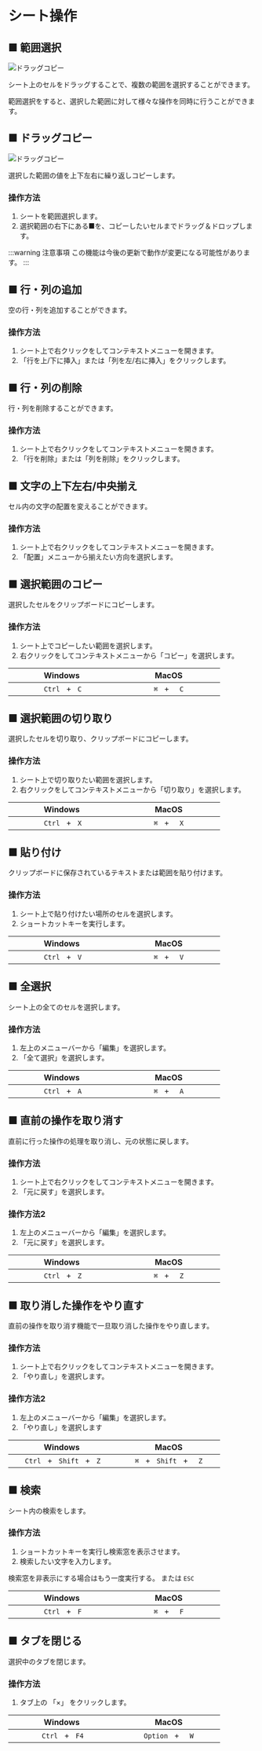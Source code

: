 # シート操作

## ■ 範囲選択

![ドラッグコピー](/csv-plus/assets/img/features/range_selection.png)

シート上のセルをドラッグすることで、複数の範囲を選択することができます。

範囲選択をすると、選択した範囲に対して様々な操作を同時に行うことができます。


## ■ ドラッグコピー

![ドラッグコピー](/csv-plus/assets/img/features/drag_copy.png)

選択した範囲の値を上下左右に繰り返しコピーします。

### 操作方法

1. シートを範囲選択します。
2. 選択範囲の右下にある■を、コピーしたいセルまでドラッグ＆ドロップします。

:::warning 注意事項
この機能は今後の更新で動作が変更になる可能性があります。
:::


## ■ 行・列の追加

空の行・列を追加することができます。

### 操作方法

1. シート上で右クリックをしてコンテキストメニューを開きます。
2. 「行を上/下に挿入」または「列を左/右に挿入」をクリックします。


## ■ 行・列の削除

行・列を削除することができます。

### 操作方法

1. シート上で右クリックをしてコンテキストメニューを開きます。
2. 「行を削除」または「列を削除」をクリックします。


## ■ 文字の上下左右/中央揃え

セル内の文字の配置を変えることができます。

### 操作方法

1. シート上で右クリックをしてコンテキストメニューを開きます。
2. 「配置」メニューから揃えたい方向を選択します。


## ■ 選択範囲のコピー

選択したセルをクリップボードにコピーします。

### 操作方法
1. シート上でコピーしたい範囲を選択します。
2. 右クリックをしてコンテキストメニューから「コピー」を選択します。

| &nbsp; &nbsp; &nbsp; &nbsp;&nbsp; &nbsp; &nbsp; &nbsp;  Windows &nbsp; &nbsp; &nbsp; &nbsp; &nbsp; &nbsp; &nbsp; &nbsp; | &nbsp; &nbsp; &nbsp; &nbsp; &nbsp; &nbsp; &nbsp; &nbsp; MacOS &nbsp; &nbsp; &nbsp; &nbsp; &nbsp; &nbsp; &nbsp; &nbsp; |
| :-: | :-: |
| `Ctrl` &nbsp; + &nbsp; `C` | `⌘` &nbsp; + &nbsp; ` C` |


## ■ 選択範囲の切り取り

選択したセルを切り取り、クリップボードにコピーします。

### 操作方法
1. シート上で切り取りたい範囲を選択します。
2. 右クリックをしてコンテキストメニューから「切り取り」を選択します。

| &nbsp; &nbsp; &nbsp; &nbsp;&nbsp; &nbsp; &nbsp; &nbsp;  Windows &nbsp; &nbsp; &nbsp; &nbsp; &nbsp; &nbsp; &nbsp; &nbsp; | &nbsp; &nbsp; &nbsp; &nbsp; &nbsp; &nbsp; &nbsp; &nbsp; MacOS &nbsp; &nbsp; &nbsp; &nbsp; &nbsp; &nbsp; &nbsp; &nbsp; |
| :-: | :-: |
| `Ctrl` &nbsp; + &nbsp; `X` | `⌘` &nbsp; + &nbsp; ` X` |


## ■ 貼り付け

クリップボードに保存されているテキストまたは範囲を貼り付けます。

### 操作方法
1. シート上で貼り付けたい場所のセルを選択します。
2. ショートカットキーを実行します。

| &nbsp; &nbsp; &nbsp; &nbsp;&nbsp; &nbsp; &nbsp; &nbsp;  Windows &nbsp; &nbsp; &nbsp; &nbsp; &nbsp; &nbsp; &nbsp; &nbsp; | &nbsp; &nbsp; &nbsp; &nbsp; &nbsp; &nbsp; &nbsp; &nbsp; MacOS &nbsp; &nbsp; &nbsp; &nbsp; &nbsp; &nbsp; &nbsp; &nbsp; |
| :-: | :-: |
| `Ctrl` &nbsp; + &nbsp; `V` | `⌘` &nbsp; + &nbsp; ` V` |


## ■ 全選択　

シート上の全てのセルを選択します。

### 操作方法
1. 左上のメニューバーから「編集」を選択します。
2. 「全て選択」を選択します。

| &nbsp; &nbsp; &nbsp; &nbsp;&nbsp; &nbsp; &nbsp; &nbsp;  Windows &nbsp; &nbsp; &nbsp; &nbsp; &nbsp; &nbsp; &nbsp; &nbsp; | &nbsp; &nbsp; &nbsp; &nbsp; &nbsp; &nbsp; &nbsp; &nbsp; MacOS &nbsp; &nbsp; &nbsp; &nbsp; &nbsp; &nbsp; &nbsp; &nbsp; |
| :-: | :-: |
| `Ctrl` &nbsp; + &nbsp; `A` | `⌘` &nbsp; + &nbsp; ` A` |


## ■ 直前の操作を取り消す

直前に行った操作の処理を取り消し、元の状態に戻します。

### 操作方法
1. シート上で右クリックをしてコンテキストメニューを開きます。
2. 「元に戻す」を選択します。

### 操作方法2
1. 左上のメニューバーから「編集」を選択します。
2. 「元に戻す」を選択します。

| &nbsp; &nbsp; &nbsp; &nbsp;&nbsp; &nbsp; &nbsp; &nbsp;  Windows &nbsp; &nbsp; &nbsp; &nbsp; &nbsp; &nbsp; &nbsp; &nbsp; | &nbsp; &nbsp; &nbsp; &nbsp; &nbsp; &nbsp; &nbsp; &nbsp; MacOS &nbsp; &nbsp; &nbsp; &nbsp; &nbsp; &nbsp; &nbsp; &nbsp; |
| :-: | :-: |
| `Ctrl` &nbsp; + &nbsp; `Z` | `⌘` &nbsp; + &nbsp; ` Z` |


## ■ 取り消した操作をやり直す

直前の操作を取り消す機能で一旦取り消した操作をやり直します。

### 操作方法
1. シート上で右クリックをしてコンテキストメニューを開きます。
2. 「やり直し」を選択します。

### 操作方法2
1. 左上のメニューバーから「編集」を選択します。
2. 「やり直し」を選択します

| &nbsp; &nbsp; &nbsp; &nbsp;&nbsp; &nbsp; &nbsp; &nbsp;  Windows &nbsp; &nbsp; &nbsp; &nbsp; &nbsp; &nbsp; &nbsp; &nbsp; | &nbsp; &nbsp; &nbsp; &nbsp; &nbsp; &nbsp; &nbsp; &nbsp; MacOS &nbsp; &nbsp; &nbsp; &nbsp; &nbsp; &nbsp; &nbsp; &nbsp; |
| :-: | :-: |
| `Ctrl` &nbsp; + &nbsp; `Shift` &nbsp; + &nbsp; `Z` | `⌘` &nbsp; + &nbsp; `Shift` &nbsp; + &nbsp; ` Z` |


## ■ 検索

シート内の検索をします。

### 操作方法
1. ショートカットキーを実行し検索窓を表示させます。
2. 検索したい文字を入力します。


検索窓を非表示にする場合はもう一度実行する。
または `ESC` 

| &nbsp; &nbsp; &nbsp; &nbsp;&nbsp; &nbsp; &nbsp; &nbsp;  Windows &nbsp; &nbsp; &nbsp; &nbsp; &nbsp; &nbsp; &nbsp; &nbsp; | &nbsp; &nbsp; &nbsp; &nbsp; &nbsp; &nbsp; &nbsp; &nbsp; MacOS &nbsp; &nbsp; &nbsp; &nbsp; &nbsp; &nbsp; &nbsp; &nbsp; |
| :-: | :-: |
| `Ctrl` &nbsp; + &nbsp; `F` | `⌘` &nbsp; + &nbsp; ` F` |


## ■ タブを閉じる

選択中のタブを閉じます。

### 操作方法
1. タブ上の 「×」 をクリックします。

| &nbsp; &nbsp; &nbsp; &nbsp;&nbsp; &nbsp; &nbsp; &nbsp;  Windows &nbsp; &nbsp; &nbsp; &nbsp; &nbsp; &nbsp; &nbsp; &nbsp; | &nbsp; &nbsp; &nbsp; &nbsp; &nbsp; &nbsp; &nbsp; &nbsp; MacOS &nbsp; &nbsp; &nbsp; &nbsp; &nbsp; &nbsp; &nbsp; &nbsp; |
| :-: | :-: |
| `Ctrl` &nbsp; + &nbsp; `F4` | `Option` &nbsp; + &nbsp; ` W` |





<br>
<br>
<br>

<!-- CSV+使い方 -->
<ins class="adsbygoogle"
style="display:block"
data-ad-client="ca-pub-9835503912749997"
data-ad-slot="2237157972"
data-ad-format="auto"
data-full-width-responsive="true"></ins>
<script>
     (adsbygoogle = window.adsbygoogle || []).push({});
</script>
